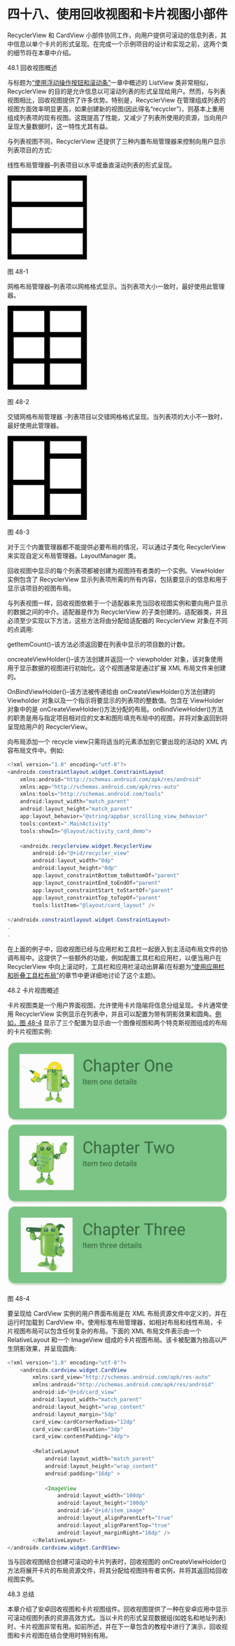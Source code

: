 # 四十八、使用回收视图和卡片视图小部件

RecyclerView 和 CardView 小部件协同工作，向用户提供可滚动的信息列表，其中信息以单个卡片的形式呈现。在完成一个示例项目的设计和实现之前，这两个类的细节将在本章中介绍。

48.1 回收视图概述

与标题为[“使用浮动操作按钮和滚动条”](46.html#_idTextAnchor926)一章中概述的 ListView 类非常相似，RecyclerView 的目的是允许信息以可滚动列表的形式呈现给用户。然而，与列表视图相比，回收视图提供了许多优势。特别是，RecyclerView 在管理组成列表的视图方面效率明显更高，如果创建新的视图(因此得名“recycler”)，则基本上重用组成列表项的现有视图。这既提高了性能，又减少了列表所使用的资源，当向用户呈现大量数据时，这一特性尤其有益。

与列表视图不同，RecyclerView 还提供了三种内置布局管理器来控制向用户显示列表项目的方式:

线性布局管理器–列表项目以水平或垂直滚动列表的形式呈现。

![](img/Image2427.jpg)

图 48-1

网格布局管理器–列表项以网格格式显示。当列表项大小一致时，最好使用此管理器。

![](img/Image2436.jpg)

图 48-2

交错网格布局管理器 -列表项目以交错网格格式呈现。当列表项的大小不一致时，最好使用此管理器。

![](img/Image2443.jpg)

图 48-3

对于三个内置管理器都不能提供必要布局的情况，可以通过子类化 RecyclerView 来实现自定义布局管理器。LayoutManager 类。

回收视图中显示的每个列表项都被创建为视图持有者类的一个实例。ViewHolder 实例包含了 RecyclerView 显示列表项所需的所有内容，包括要显示的信息和用于显示该项目的视图布局。

与列表视图一样，回收视图依赖于一个适配器来充当回收视图实例和要向用户显示的数据之间的中介。适配器是作为 RecyclerView 的子类创建的。适配器类，并且必须至少实现以下方法，这些方法将由分配给适配器的 RecyclerView 对象在不同的点调用:

getItemCount()–该方法必须返回要在列表中显示的项目数的计数。

oncreateViewHolder()–该方法创建并返回一个 viewpholder 对象，该对象使用用于显示数据的视图进行初始化。这个视图通常是通过扩展 XML 布局文件来创建的。

OnBindViewHolder()–该方法被传递给由 onCreateViewHolder()方法创建的 Viewholder 对象以及一个指示将要显示的列表项的整数值。包含在 ViewHolder 对象中的是 onCreateViewHolder()方法分配的布局。onBindViewHolder()方法的职责是用与指定项目相对应的文本和图形填充布局中的视图，并将对象返回到将呈现给用户的 RecyclerView。

向布局添加一个 recycle view只需将适当的元素添加到它要出现的活动的 XML 内容布局文件中。例如:

```java
<?xml version="1.0" encoding="utf-8"?>
<androidx.constraintlayout.widget.ConstraintLayout 
    xmlns:android="http://schemas.android.com/apk/res/android"
    xmlns:app="http://schemas.android.com/apk/res-auto"
    xmlns:tools="http://schemas.android.com/tools"
    android:layout_width="match_parent"
    android:layout_height="match_parent"
    app:layout_behavior="@string/appbar_scrolling_view_behavior"
    tools:context=".MainActivity"
    tools:showIn="@layout/activity_card_demo">

    <androidx.recyclerview.widget.RecyclerView
        android:id="@+id/recycler_view"
        android:layout_width="0dp"
        android:layout_height="0dp"
        app:layout_constraintBottom_toBottomOf="parent"
        app:layout_constraintEnd_toEndOf="parent"
        app:layout_constraintStart_toStartOf="parent"
        app:layout_constraintTop_toTopOf="parent"
        tools:listItem="@layout/card_layout" />

</androidx.constraintlayout.widget.ConstraintLayout>
.
.
```

在上面的例子中，回收视图已经与应用栏和工具栏一起嵌入到主活动布局文件的协调布局中。这提供了一些额外的功能，例如配置工具栏和应用栏，以便当用户在 RecyclerView 中向上滚动时，工具栏和应用栏滚动出屏幕(在标题为[“使用应用栏和折叠工具栏布局”](51.html#_idTextAnchor1012)的章节中更详细地讨论了这个主题)。

48.2 卡片视图概述

卡片视图类是一个用户界面视图，允许使用卡片隐喻将信息分组呈现。卡片通常使用 RecyclerView 实例显示在列表中，并且可以配置为带有阴影效果和圆角。[例如，图 48-4](#_idTextAnchor984) 显示了三个配置为显示由一个图像视图和两个特克斯视图组成的布局的卡片视图实例:

![](img/Image24512.jpg)

图 48-4

要呈现给 CardView 实例的用户界面布局是在 XML 布局资源文件中定义的，并在运行时加载到 CardView 中。使用标准布局管理器，如相对布局和线性布局，卡片视图布局可以包含任何复杂的布局。下面的 XML 布局文件表示由一个 RelativeLayout 和一个 ImageView 组成的卡片视图布局。该卡被配置为抬高以产生阴影效果，并呈现圆角:

```java
<?xml version="1.0" encoding="utf-8"?>
    <androidx.cardview.widget.CardView
        xmlns:card_view="http://schemas.android.com/apk/res-auto"
        xmlns:android="http://schemas.android.com/apk/res/android"
        android:id="@+id/card_view"
        android:layout_width="match_parent"
        android:layout_height="wrap_content"
        android:layout_margin="5dp"
        card_view:cardCornerRadius="12dp"
        card_view:cardElevation="3dp"
        card_view:contentPadding="4dp">

        <RelativeLayout
            android:layout_width="match_parent"
            android:layout_height="wrap_content"
            android:padding="16dp" >

            <ImageView
                android:layout_width="100dp"
                android:layout_height="100dp"
                android:id="@+id/item_image"
                android:layout_alignParentLeft="true"
                android:layout_alignParentTop="true"
                android:layout_marginRight="16dp" />
        </RelativeLayout>
</androidx.cardview.widget.CardView>
```

当与回收视图结合创建可滚动的卡片列表时，回收视图的 onCreateViewHolder()方法将展开卡片的布局资源文件，将其分配给视图持有者实例，并将其返回给回收视图实例。

48.3 总结

本章介绍了安卓回收视图和卡片视图组件。回收视图提供了一种在安卓应用中显示可滚动视图列表的资源高效方式。当以卡片的形式呈现数据组(如姓名和地址列表)时，卡片视图非常有用。如前所述，并在下一章包含的教程中进行了演示，回收视图和卡片视图在结合使用时特别有用。